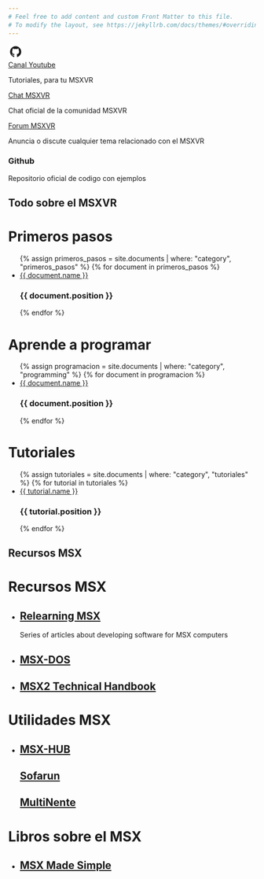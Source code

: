 ```yaml
---
# Feel free to add content and custom Front Matter to this file.
# To modify the layout, see https://jekyllrb.com/docs/themes/#overriding-theme-defaults
---
```

<div class="row">
  <div class="box">
    <div>
      <img width="30px" src="assets/img/github.png">
    </div>
    <div>
      <a href="https://www.youtube.com/c/MSXVRComputer">Canal Youtube</a>
      <p>Tutoriales, para tu MSXVR</p>
    </div>
  </div>
  <div class="box">
    <a href="https://www.guilded.gg/i/pPAaqQaE">Chat MSXVR</a>
    <p>Chat oficial de la comunidad MSXVR</p>
  </div>
  <div class="box">
    <a href="http://msxvr.es/doc/forum/">Forum MSXVR</a>
    <p>Anuncia o discute cualquier tema relacionado con el MSXVR</p>
  </div>
  <div class="box">
    <h3>Github</h3>
    <p>Repositorio oficial de codigo con ejemplos</p>
  </div>
</div>

<div class="divider">
  <h2>Todo sobre el MSXVR</h2>
</div>

<div class="row">
  <div class="box">
    <h1>Primeros pasos</h1>
    <ul>
    {% assign primeros_pasos = site.documents | where: "category", "primeros_pasos" %}
      {% for document in primeros_pasos %}
        <li>
          <a href="{{ document.url }}">{{ document.name }}</a>
          <h3>{{ document.position }}</h3>
        </li>
      {% endfor %}
    </ul>
  </div>

  <div class="box">
    <h1>Aprende a programar</h1>
    <ul>
      {% assign programacion = site.documents | where: "category", "programming" %}
      {% for document in programacion %}
        <li>
          <a href="{{ document.url }}">{{ document.name }}</a>
          <h3>{{ document.position }}</h3>
        </li>
      {% endfor %}
    </ul>
  </div>

  <div class="box">
    <h1>Tutoriales</h1>
    <ul>
      {% assign tutoriales = site.documents | where: "category", "tutoriales" %}
      {% for tutorial in tutoriales %}
        <li>
          <a href="{{ tutorial.url }}">{{ tutorial.name }}</a>
          <h3>{{ tutorial.position }}</h3>
        </li>
      {% endfor %}
    </ul>
  </div>
</div>

<div class="divider">
  <h2>Recursos MSX</h2>
</div>

<div class="row">
  <div class="box">
    <h1>Recursos MSX</h1>
    <ul>
        <li>
          <h2><a href="http://www.lavandeira.net/relearning-msx/">Relearning MSX</a></h2>
          <p>Series of articles about developing software for MSX computers</p>
        </li>
        <li>
          <h2><a href="https://books.google.com/books/about/MSX_Made_Simple.html?id=Qo-GDAAAQBAJ">MSX-DOS</a></h2>
        </li>
        <li>
          <h2><a href="https://konamiman.github.io/MSX2-Technical-Handbook/">MSX2 Technical Handbook</a></h2>
        </li>
    </ul>
  </div>
    <div class="box">
    <h1>Utilidades MSX</h1>
    <ul>
        <li>
          <h2><a href="https://books.google.com/books/about/MSX_Made_Simple.html?id=Qo-GDAAAQBAJ">MSX-HUB</a></h2>
          <h2><a href="https://www.louthrax.net/mgr/">Sofarun</a></h2>
          <h2><a href="https://www.msx.org/wiki/MultiMente">MultiNente</a></h2>
        </li>
    </ul>
  </div>
  <div class="box">
    <h1>Libros sobre el MSX</h1>
    <ul>
        <li>
          <h2><a href="https://books.google.com/books/about/MSX_Made_Simple.html?id=Qo-GDAAAQBAJ">MSX Made Simple</a></h2>
        </li>
    </ul>
  </div>
</div>

<div id="manuales" style="display:none">
  <div id="pasos">
      <h2>Primeros pasos con el MSXVR</h2>
      <section>
          <a href="">Manual de servicio</a>
          <a href="">Welcome pack</a>
          <a href="">Como realizar una copia de seguridad</a>
      </section>
  </div>

  <div id="programacion">
      <h2>Aprende a programar</h2>
      <section>
          <a href="">Libro de programacion</a>
          <a href="">Curso de programacion en VR-SCRIPT</a>
      </section>                
  </div>

  <div id="tutoriales">
      <h2>Tutoriales MSXVR</h2>
      <section>
          <a href="">Como acceder a la partición boot</a>
          <a href="">Conectarnos al MSXVR por SSH</a>
      </section>
  </div>

  <div id="documentacion">
      <h2>Documentacion MSX</h2>
      <section>
          <a href="">Libro técnico de MSX</a>
      </section>
  </div>
</div>